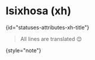 # Isixhosa (xh)
{id="statuses-attributes-xh-title"}


> All lines are translated 😊
>
{style="note"}

